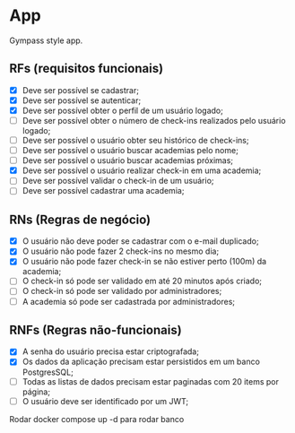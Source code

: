 # App

Gympass style app.

## RFs (requisitos funcionais)

- [x] Deve ser possível se cadastrar;
- [x] Deve ser possível se autenticar;
- [x] Deve ser possível obter o perfil de um usuário logado;
- [ ] Deve ser possível obter o número de check-ins realizados pelo usuário logado;
- [ ] Deve ser possível o usuário obter seu histórico de check-ins;
- [ ] Deve ser possível o usuário buscar academias pelo nome;
- [ ] Deve ser possível o usuário buscar academias próximas;
- [x] Deve ser possível o usuário realizar check-in em uma academia;
- [ ] Deve ser possível validar o check-in de um usuário;
- [ ] Deve ser possível cadastrar uma academia;

## RNs (Regras de negócio)

- [x] O usuário não deve poder se cadastrar com o e-mail duplicado;
- [x] O usuário não pode fazer 2 check-ins no mesmo dia;
- [x] O usuário não pode fazer check-in se não estiver perto (100m) da academia;
- [ ] O check-in só pode ser validado em até 20 minutos após criado;
- [ ] O check-in só pode ser validado por administradores;
- [ ] A academia só pode ser cadastrada por administradores;

## RNFs (Regras não-funcionais)

- [x] A senha do usuário precisa estar criptografada;
- [x] Os dados da aplicação precisam estar persistidos em um banco PostgresSQL;
- [ ] Todas as listas de dados precisam estar paginadas com 20 items por página;
- [ ] O usuário deve ser identificado por um JWT;

Rodar docker compose up -d para rodar banco